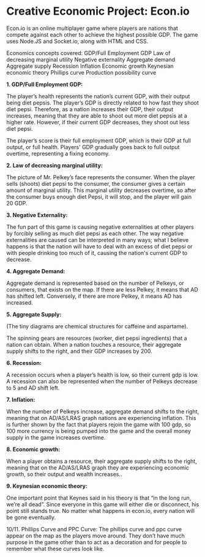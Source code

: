 # Creative Economic Project: Econ.io

Econ.io is an online multiplayer game where players are nations that compete against each other to achieve the highest possible GDP. The game uses Node.JS and Socket.io, along with HTML and CSS.

Economics concepts covered:
GDP/Full Employment GDP
Law of decreasing marginal utility
Negative externality
Aggregate demand
Aggregate supply
Recession
Inflation
Economic growth
Keynesian economic theory
Phillips curve
Production possibility curve


**1. GDP/Full Employment GDP:**

The player’s health represents the nation’s current GDP, with their output being diet pepsis. The player’s GDP is directly related to how fast they shoot diet pepsi. Therefore, as a nation increases their GDP, their output increases, meaning that they are able to shoot out more diet pepsis at a higher rate. However, if their current GDP decreases, they shoot out less diet pepsi.

The player’s score is their full employment GDP, which is their GDP at full output, or full health. Players' GDP gradually goes back to full output overtime, representing a fixing economy. 




**2. Law of decreasing marginal utility:**

The picture of Mr. Pelkey’s face represents the consumer. When the player sells (shoots) diet pepsi to the consumer, the consumer gives a certain amount of marginal utility. This marginal utility decreases overtime, so after the consumer buys enough diet Pepsi, it will stop, and the player will gain 20 GDP.

**3. Negative Externality:**

The fun part of this game is causing negative externalities at other players by forcibly selling as much diet pepsi as each other. The way negative externalities are caused can be interpreted in many ways; what I believe happens is that the nation will have to deal with an excess of diet pepsi or with people drinking too much of it, causing the nation's current GDP to decrease.

**4. Aggregate Demand:**

Aggregate demand is represented based on the number of Pelkeys, or consumers, that exists on the map. If there are less Pelkey, it means that AD has shifted left. Conversely, if there are more Pelkey, it means AD has increased.


**5. Aggregate Supply:**


(The tiny diagrams are chemical structures for caffeine and aspartame).


The spinning gears are resources (worker, diet pepsi ingredients) that a nation can obtain. When a nation touches a resource, their aggregate supply shifts to the right, and their GDP increases by 200.

**6. Recession:**

A recession occurs when a player’s health is low, so their current gdp is low. A recession can also be represented when the number of Pelkeys decrease to 5 and AD shift left.

**7. Inflation:**

When the number of Pelkeys increase, aggregate demand shifts to the right, meaning that on AD/AS/LRAS graph nations are experiencing inflation. This is further shown by the fact that players rejoin the game with 100 gdp, so 100 more currency is being pumped into the game and the overall money supply in the game increases overtime.

**8. Economic growth:**

When a player obtains a resource, their aggregate supply shifts to the right, meaning that on the AD/AS/LRAS graph they are experiencing economic growth, so their output and wealth increases.. 

**9. Keynesian economic theory:**

One important point that Keynes said in his theory is that “in the long run, we’re all dead”. Since everyone in this game will either die or disconnect, his point still stands true. No matter what happens in econ.io, every nation will be gone eventually.






10/11. Phillips Curve and PPC Curve:
The phillips curve and ppc curve appear on the map as the players move around. They don’t have much purpose in the game other than to act as a decoration and for people to remember what these curves look like.

